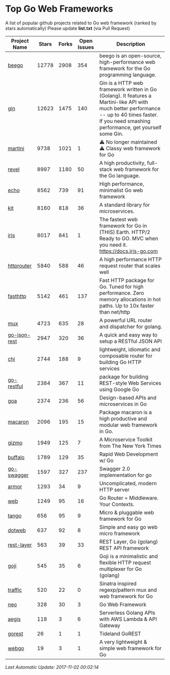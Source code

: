 # Top Go Web Frameworks
A list of popular github projects related to Go web framework (ranked by stars automatically)
Please update **list.txt** (via Pull Request)

| Project Name | Stars | Forks | Open Issues | Description |
| ------------ | ----- | ----- | ----------- | ----------- |
| [beego](https://github.com/astaxie/beego) | 12778 | 2908 | 354 | beego is an open-source, high-performance web framework for the Go programming language. |
| [gin](https://github.com/gin-gonic/gin) | 12623 | 1475 | 140 | Gin is a HTTP web framework written in Go (Golang). It features a Martini-like API with much better performance -- up to 40 times faster. If you need smashing performance, get yourself some Gin. |
| [martini](https://github.com/go-martini/martini) | 9738 | 1021 | 1 | ⚠️ No longer maintained ⚠️  Classy web framework for Go |
| [revel](https://github.com/revel/revel) | 8997 | 1180 | 50 | A high productivity, full-stack web framework for the Go language. |
| [echo](https://github.com/labstack/echo) | 8562 | 739 | 91 | High performance, minimalist Go web framework |
| [kit](https://github.com/go-kit/kit) | 8160 | 818 | 36 | A standard library for microservices. |
| [iris](https://github.com/kataras/iris) | 8017 | 841 | 1 | The fastest web framework for Go in (THIS) Earth. HTTP/2 Ready to GO. MVC when you need it. https://docs.iris-go.com |
| [httprouter](https://github.com/julienschmidt/httprouter) | 5840 | 588 | 46 | A high performance HTTP request router that scales well |
| [fasthttp](https://github.com/valyala/fasthttp) | 5142 | 461 | 137 | Fast HTTP package for Go. Tuned for high performance. Zero memory allocations in hot paths. Up to 10x faster than net/http |
| [mux](https://github.com/gorilla/mux) | 4723 | 635 | 28 | A powerful URL router and dispatcher for golang. |
| [go-json-rest](https://github.com/ant0ine/go-json-rest) | 2947 | 320 | 36 | A quick and easy way to setup a RESTful JSON API |
| [chi](https://github.com/go-chi/chi) | 2744 | 188 | 9 | lightweight, idiomatic and composable router for building Go HTTP services |
| [go-restful](https://github.com/emicklei/go-restful) | 2384 | 367 | 11 | package for building REST-style Web Services using Google Go |
| [goa](https://github.com/goadesign/goa) | 2374 | 236 | 56 | Design-based APIs and microservices in Go |
| [macaron](https://github.com/go-macaron/macaron) | 2096 | 195 | 15 | Package macaron is a high productive and modular web framework in Go. |
| [gizmo](https://github.com/NYTimes/gizmo) | 1949 | 125 | 7 | A Microservice Toolkit from The New York Times |
| [buffalo](https://github.com/gobuffalo/buffalo) | 1789 | 129 | 35 | Rapid Web Development w/ Go |
| [go-swagger](https://github.com/go-swagger/go-swagger) | 1597 | 327 | 237 | Swagger 2.0 implementation for go |
| [armor](https://github.com/labstack/armor) | 1293 | 34 | 9 | Uncomplicated, modern HTTP server |
| [web](https://github.com/gocraft/web) | 1249 | 95 | 16 | Go Router + Middleware. Your Contexts. |
| [tango](https://github.com/lunny/tango) | 656 | 95 | 9 | Micro & pluggable web framework for Go |
| [dotweb](https://github.com/devfeel/dotweb) | 637 | 92 | 8 | Simple and easy go web micro framework |
| [rest-layer](https://github.com/rs/rest-layer) | 563 | 39 | 33 | REST Layer, Go (golang) REST API framework |
| [goji](https://github.com/goji/goji) | 545 | 35 | 6 | Goji is a minimalistic and flexible HTTP request multiplexer for Go (golang) |
| [traffic](https://github.com/pilu/traffic) | 520 | 22 | 0 | Sinatra inspired regexp/pattern mux and web framework for Go |
| [neo](https://github.com/ivpusic/neo) | 328 | 30 | 3 | Go Web Framework |
| [aegis](https://github.com/tmaiaroto/aegis) | 118 | 3 | 6 | Serverless Golang APIs with AWS Lambda & API Gateway |
| [gorest](https://github.com/tideland/gorest) | 26 | 1 | 1 | Tideland GoREST |
| [webgo](https://github.com/bnkamalesh/webgo) | 19 | 3 | 1 | A very lightweight & simple web framework for Go |

*Last Automatic Update: 2017-11-02 00:02:14*